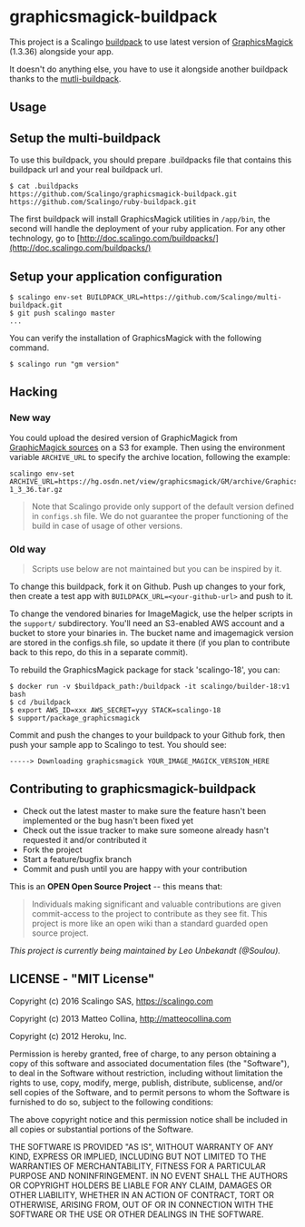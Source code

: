 graphicsmagick-buildpack
=========================

This project is a Scalingo [buildpack](http://doc.scalingo.com/buildpacks) to
use latest version of [GraphicsMagick](www.graphicsmagick.org) (1.3.36)
alongside your app.

It doesn't do anything else, you have to use it alongside another buildpack thanks to the [mutli-buildpack](https://github.com/Scalingo/multi-buildpack).

Usage
-----

## Setup the multi-buildpack

To use this buildpack, you should prepare .buildpacks file that contains this buildpack url and your real buildpack url.

```
$ cat .buildpacks
https://github.com/Scalingo/graphicsmagick-buildpack.git
https://github.com/Scalingo/ruby-buildpack.git
```

The first buildpack will install GraphicsMagick utilities in `/app/bin`, the
second will handle the deployment of your ruby application. For any other
technology, go to
[http://doc.scalingo.com/buildpacks/](http://doc.scalingo.com/buildpacks/)

## Setup your application configuration

```
$ scalingo env-set BUILDPACK_URL=https://github.com/Scalingo/multi-buildpack.git
$ git push scalingo master
...
```

You can verify the installation of GraphicsMagick with the following command.

```
$ scalingo run "gm version"
```

## Hacking

### New way

You could upload the desired version of GraphicMagick from [GraphicMagick sources](https://hg.osdn.net/view/graphicsmagick/GM/tags)
on a S3 for example. Then using the environment variable `ARCHIVE_URL` to specify
the archive location, following the example:

```shell
scalingo env-set ARCHIVE_URL=https://hg.osdn.net/view/graphicsmagick/GM/archive/GraphicsMagick-1_3_36.tar.gz
```

> Note that Scalingo provide only support of the default version defined in `configs.sh` file.
We do not guarantee the proper functioning of the build in case of usage of other versions.

### Old way

> Scripts use below are not maintained but you can be inspired by it.

To change this buildpack, fork it on Github. Push up changes to your fork,
then create a test app with `BUILDPACK_URL=<your-github-url>` and push to it.

To change the vendored binaries for ImageMagick, use the helper scripts
in the `support/` subdirectory.
You'll need an S3-enabled AWS account and a bucket to store your
binaries in.
The bucket name and imagemagick version are stored in the configs.sh file,
so update it there (if you plan to contribute back to this repo, do this
in a separate commit).

To rebuild the GraphicsMagick package for stack 'scalingo-18', you can:

    $ docker run -v $buildpack_path:/buildpack -it scalingo/builder-18:v1 bash
    $ cd /buildpack
    $ export AWS_ID=xxx AWS_SECRET=yyy STACK=scalingo-18
    $ support/package_graphicsmagick

Commit and push the changes to your buildpack to your Github fork, then
push your sample app to Scalingo to test.  You should see:

    -----> Downloading graphicsmagick YOUR_IMAGE_MAGICK_VERSION_HERE

## Contributing to graphicsmagick-buildpack

* Check out the latest master to make sure the feature hasn't been
  implemented or the bug hasn't been fixed yet
* Check out the issue tracker to make sure someone already hasn't
  requested it and/or contributed it
* Fork the project
* Start a feature/bugfix branch
* Commit and push until you are happy with your contribution

This is an **OPEN Open Source Project** -- this means that:

> Individuals making significant and valuable contributions are given
commit-access to the project to contribute as they see fit. This project is
more like an open wiki than a standard guarded open source project.

_This project is currently being maintained by Leo Unbekandt (@Soulou)._

## LICENSE - "MIT License"

Copyright (c) 2016 Scalingo SAS, https://scalingo.com

Copyright (c) 2013 Matteo Collina, http://matteocollina.com

Copyright (c) 2012 Heroku, Inc.

Permission is hereby granted, free of charge, to any person
obtaining a copy of this software and associated documentation
files (the "Software"), to deal in the Software without
restriction, including without limitation the rights to use,
copy, modify, merge, publish, distribute, sublicense, and/or sell
copies of the Software, and to permit persons to whom the
Software is furnished to do so, subject to the following
conditions:

The above copyright notice and this permission notice shall be
included in all copies or substantial portions of the Software.

THE SOFTWARE IS PROVIDED "AS IS", WITHOUT WARRANTY OF ANY KIND,
EXPRESS OR IMPLIED, INCLUDING BUT NOT LIMITED TO THE WARRANTIES
OF MERCHANTABILITY, FITNESS FOR A PARTICULAR PURPOSE AND
NONINFRINGEMENT. IN NO EVENT SHALL THE AUTHORS OR COPYRIGHT
HOLDERS BE LIABLE FOR ANY CLAIM, DAMAGES OR OTHER LIABILITY,
WHETHER IN AN ACTION OF CONTRACT, TORT OR OTHERWISE, ARISING
FROM, OUT OF OR IN CONNECTION WITH THE SOFTWARE OR THE USE OR
OTHER DEALINGS IN THE SOFTWARE.
